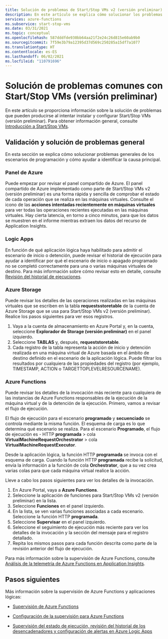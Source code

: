 ```yaml
---
title: Solución de problemas de Start/Stop VMs v2 (versión preliminar)
description: En este artículo se explica cómo solucionar los problemas encontrados con la función Start/Stop VMs (versión preliminar) para las máquinas virtuales de Azure.
services: azure-functions
ms.subservice: start-stop-vms
ms.date: 03/31/2021
ms.topic: conceptual
ms.openlocfilehash: 587dddfde930bb64aa21f2e24c26d815e60ab9b0
ms.sourcegitcommit: 7f59e3b79a12395d37d569c250285a15df7a1077
ms.translationtype: HT
ms.contentlocale: es-ES
ms.lasthandoff: 06/02/2021
ms.locfileid: "110791696"
---
```

# <a name="troubleshoot-common-issues-with-startstop-vms-preview"></a>Solución de problemas comunes con Start/Stop VMs (versión preliminar)

En este artículo se proporciona información sobre la solución de problemas que pueden producirse al intentar instalar y configurar Start/Stop VMs (versión preliminar). Para obtener información general, consulte [Introducción a Start/Stop VMs](overview.md).

## <a name="general-validation-and-troubleshooting"></a>Validación y solución de problemas general

En esta sección se explica cómo solucionar problemas generales de los escenarios de programación y cómo ayudar a identificar la causa principal.

### <a name="azure-dashboard"></a>Panel de Azure

Puede empezar por revisar el panel compartido de Azure. El panel compartido de Azure implementado como parte de Start/Stop VMs v2 (versión preliminar) es una forma rápida y sencilla de comprobar el estado de cada operación que se realiza en las máquinas virtuales. Consulte el icono de las **acciones intentadas recientemente en máquinas virtuales** para ver todas las operaciones recientes ejecutadas en las máquinas virtuales. Hay cierta latencia, en torno a cinco minutos, para que los datos se muestren en el informe mientras extraen los datos del recurso de Application Insights.

### <a name="logic-apps"></a>Logic Apps

En función de qué aplicación lógica haya habilitado para admitir el escenario de inicio o detención, puede revisar el historial de ejecución para ayudar a identificar por qué el escenario de inicio o apagado programado no se completó correctamente para una o varias máquinas virtuales de destino. Para más información sobre cómo revisar esto en detalle, consulte [Revisión del historial de ejecuciones](../../logic-apps/monitor-logic-apps.md#review-runs-history).

### <a name="azure-storage"></a>Azure Storage

Puede revisar los detalles de las operaciones realizadas en las máquinas virtuales que se escriben en la tabla **requestsstoretable** de la cuenta de Azure Storage que se usa para Start/Stop VMs v2 (versión preliminar). Realice los pasos siguientes para ver esos registros.

1. Vaya a la cuenta de almacenamiento en Azure Portal y, en la cuenta, seleccione **Explorador de Storage (versión preliminar)** en el panel izquierdo.
1. Seleccione **TABLAS** y, después, **requeststoretable**.
1. Cada registro de la tabla representa la acción de inicio y detención realizada en una máquina virtual de Azure basada en el ámbito de destino definido en el escenario de la aplicación lógica. Puede filtrar los resultados por cualquiera de las propiedades del registro (por ejemplo, TIMESTAMP, ACTION o TARGETTOPLEVELRESOURCENAME).

### <a name="azure-functions"></a>Azure Functions

Puede revisar los detalles de la invocación más reciente para cualquiera de las instancias de Azure Functions responsables de la ejecución de la máquina virtual y de la detención de la ejecución. Primero, vamos a revisar el flujo de ejecución.

El flujo de ejecución para el escenario **programado** y **secuenciado** se controla mediante la misma función. El esquema de carga es lo que determina qué escenario se realiza. Para el escenario **Programado**, el flujo de ejecución es - HTTP **programada** > cola **VirtualMachineRequestOrchestrator** > cola **VirtualMachineRequestExecutor**.

Desde la aplicación lógica, la función HTTP **programada** se invoca con el esquema de carga. Cuando la función HTTP **programada** recibe la solicitud, envía la información a la función de cola **Orchestrator**, que a su vez crea varias colas para que cada máquina virtual realice la acción.

Lleve a cabo los pasos siguientes para ver los detalles de la invocación.

1. En Azure Portal, vaya a **Azure Functions**.
1. Seleccione la aplicación de funciones para Start/Stop VMs v2 (versión preliminar) en la lista.
1. Seleccione **Funciones** en el panel izquierdo.
1. En la lista, se ven varias funciones asociadas a cada escenario. Seleccione la función HTTP **programada**.
1. Seleccione **Supervisar** en el panel izquierdo.
1. Seleccione el seguimiento de ejecución más reciente para ver los detalles de la invocación y la sección del mensaje para el registro detallado.
1. Repita los mismos pasos para cada función descrita como parte de la revisión anterior del flujo de ejecución.

Para más información sobre la supervisión de Azure Functions, consulte [Análisis de la telemetría de Azure Functions en Application Insights](../../azure-functions/analyze-telemetry-data.md).

## <a name="next-steps"></a>Pasos siguientes

Más información sobre la supervisión de Azure Functions y aplicaciones lógicas:

* [Supervisión de Azure Functions](../../azure-functions/functions-monitoring.md)

* [Configuración de la supervisión para Azure Functions](../../azure-functions/configure-monitoring.md)

* [Supervisión del estado de ejecución, revisión del historial de los desencadenadores y configuración de alertas en Azure Logic Apps](../../logic-apps/monitor-logic-apps.md)
